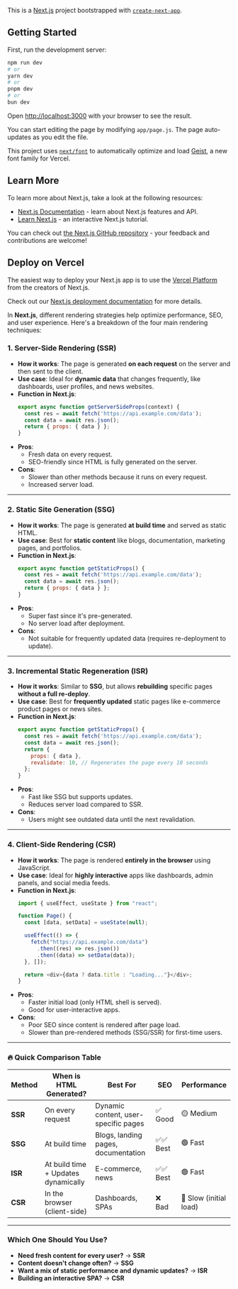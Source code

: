 This is a [Next.js](https://nextjs.org) project bootstrapped with [`create-next-app`](https://github.com/vercel/next.js/tree/canary/packages/create-next-app).

## Getting Started

First, run the development server:

```bash
npm run dev
# or
yarn dev
# or
pnpm dev
# or
bun dev
```

Open [http://localhost:3000](http://localhost:3000) with your browser to see the result.

You can start editing the page by modifying `app/page.js`. The page auto-updates as you edit the file.

This project uses [`next/font`](https://nextjs.org/docs/app/building-your-application/optimizing/fonts) to automatically optimize and load [Geist](https://vercel.com/font), a new font family for Vercel.

## Learn More

To learn more about Next.js, take a look at the following resources:

- [Next.js Documentation](https://nextjs.org/docs) - learn about Next.js features and API.
- [Learn Next.js](https://nextjs.org/learn) - an interactive Next.js tutorial.

You can check out [the Next.js GitHub repository](https://github.com/vercel/next.js) - your feedback and contributions are welcome!

## Deploy on Vercel

The easiest way to deploy your Next.js app is to use the [Vercel Platform](https://vercel.com/new?utm_medium=default-template&filter=next.js&utm_source=create-next-app&utm_campaign=create-next-app-readme) from the creators of Next.js.

Check out our [Next.js deployment documentation](https://nextjs.org/docs/app/building-your-application/deploying) for more details.

In **Next.js**, different rendering strategies help optimize performance, SEO, and user experience. Here's a breakdown of the four main rendering techniques:

### 1. **Server-Side Rendering (SSR)**
   - **How it works**: The page is generated **on each request** on the server and then sent to the client.
   - **Use case**: Ideal for **dynamic data** that changes frequently, like dashboards, user profiles, and news websites.
   - **Function in Next.js**:
     ```javascript
     export async function getServerSideProps(context) {
       const res = await fetch('https://api.example.com/data');
       const data = await res.json();
       return { props: { data } };
     }
     ```
   - **Pros**:
     - Fresh data on every request.
     - SEO-friendly since HTML is fully generated on the server.
   - **Cons**:
     - Slower than other methods because it runs on every request.
     - Increased server load.

---

### 2. **Static Site Generation (SSG)**
   - **How it works**: The page is generated **at build time** and served as static HTML.
   - **Use case**: Best for **static content** like blogs, documentation, marketing pages, and portfolios.
   - **Function in Next.js**:
     ```javascript
     export async function getStaticProps() {
       const res = await fetch('https://api.example.com/data');
       const data = await res.json();
       return { props: { data } };
     }
     ```
   - **Pros**:
     - Super fast since it's pre-generated.
     - No server load after deployment.
   - **Cons**:
     - Not suitable for frequently updated data (requires re-deployment to update).

---

### 3. **Incremental Static Regeneration (ISR)**
   - **How it works**: Similar to **SSG**, but allows **rebuilding** specific pages **without a full re-deploy**.
   - **Use case**: Best for **frequently updated** static pages like e-commerce product pages or news sites.
   - **Function in Next.js**:
     ```javascript
     export async function getStaticProps() {
       const res = await fetch('https://api.example.com/data');
       const data = await res.json();
       return { 
         props: { data },
         revalidate: 10, // Regenerates the page every 10 seconds
       };
     }
     ```
   - **Pros**:
     - Fast like SSG but supports updates.
     - Reduces server load compared to SSR.
   - **Cons**:
     - Users might see outdated data until the next revalidation.

---

### 4. **Client-Side Rendering (CSR)**
   - **How it works**: The page is rendered **entirely in the browser** using JavaScript.
   - **Use case**: Ideal for **highly interactive** apps like dashboards, admin panels, and social media feeds.
   - **Function in Next.js**:
     ```javascript
     import { useEffect, useState } from "react";

     function Page() {
       const [data, setData] = useState(null);

       useEffect(() => {
         fetch("https://api.example.com/data")
           .then((res) => res.json())
           .then((data) => setData(data));
       }, []);

       return <div>{data ? data.title : "Loading..."}</div>;
     }
     ```
   - **Pros**:
     - Faster initial load (only HTML shell is served).
     - Good for user-interactive apps.
   - **Cons**:
     - Poor SEO since content is rendered after page load.
     - Slower than pre-rendered methods (SSG/SSR) for first-time users.

---

### 🔥 **Quick Comparison Table**
| Method  | When is HTML Generated? | Best For | SEO | Performance |
|---------|-------------------------|----------|-----|-------------|
| **SSR** | On every request | Dynamic content, user-specific pages | ✅ Good | 🟡 Medium |
| **SSG** | At build time | Blogs, landing pages, documentation | ✅✅ Best | 🟢 Fast |
| **ISR** | At build time + Updates dynamically | E-commerce, news | ✅✅ Best | 🟢 Fast |
| **CSR** | In the browser (client-side) | Dashboards, SPAs | ❌ Bad | 🔴 Slow (initial load) |

---

### **Which One Should You Use?**
- **Need fresh content for every user?** → **SSR**
- **Content doesn't change often?** → **SSG**
- **Want a mix of static performance and dynamic updates?** → **ISR**
- **Building an interactive SPA?** → **CSR**

